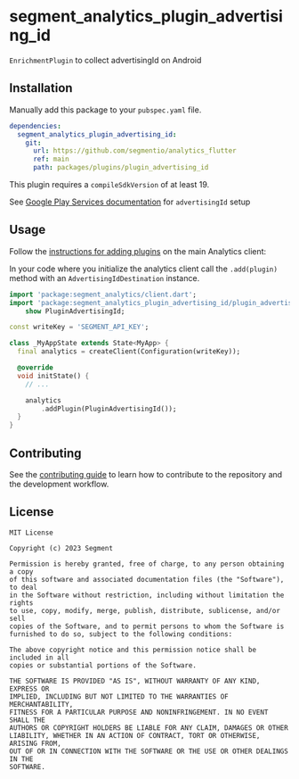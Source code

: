 # segment_analytics_plugin_advertising_id

`EnrichmentPlugin` to collect advertisingId on Android

## Installation

Manually add this package to your `pubspec.yaml` file.

```yaml
dependencies:
  segment_analytics_plugin_advertising_id:
    git:
      url: https://github.com/segmentio/analytics_flutter
      ref: main
      path: packages/plugins/plugin_advertising_id
```

This plugin requires a `compileSdkVersion` of at least 19.

See [Google Play Services documentation](https://developers.google.com/admob/android/quick-start) for `advertisingId` setup

## Usage

Follow the [instructions for adding plugins](https://github.com/segmentio/analytics_flutter_#adding-plugins) on the main Analytics client:

In your code where you initialize the analytics client call the `.add(plugin)` method with an `AdvertisingIdDestination` instance. 

```dart
import 'package:segment_analytics/client.dart';
import 'package:segment_analytics_plugin_advertising_id/plugin_advertising_id.dart'
    show PluginAdvertisingId;

const writeKey = 'SEGMENT_API_KEY';

class _MyAppState extends State<MyApp> {
  final analytics = createClient(Configuration(writeKey));

  @override
  void initState() {
    // ...

    analytics
        .addPlugin(PluginAdvertisingId());
  }
}
```

## Contributing

See the [contributing guide](CONTRIBUTING.md) to learn how to contribute to the repository and the development workflow.

## License

```
MIT License

Copyright (c) 2023 Segment

Permission is hereby granted, free of charge, to any person obtaining a copy
of this software and associated documentation files (the "Software"), to deal
in the Software without restriction, including without limitation the rights
to use, copy, modify, merge, publish, distribute, sublicense, and/or sell
copies of the Software, and to permit persons to whom the Software is
furnished to do so, subject to the following conditions:

The above copyright notice and this permission notice shall be included in all
copies or substantial portions of the Software.

THE SOFTWARE IS PROVIDED "AS IS", WITHOUT WARRANTY OF ANY KIND, EXPRESS OR
IMPLIED, INCLUDING BUT NOT LIMITED TO THE WARRANTIES OF MERCHANTABILITY,
FITNESS FOR A PARTICULAR PURPOSE AND NONINFRINGEMENT. IN NO EVENT SHALL THE
AUTHORS OR COPYRIGHT HOLDERS BE LIABLE FOR ANY CLAIM, DAMAGES OR OTHER
LIABILITY, WHETHER IN AN ACTION OF CONTRACT, TORT OR OTHERWISE, ARISING FROM,
OUT OF OR IN CONNECTION WITH THE SOFTWARE OR THE USE OR OTHER DEALINGS IN THE
SOFTWARE.
```
